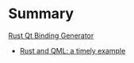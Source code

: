 # Summary

[Rust Qt Binding Generator](./rust_qt_binding_generator.md)

- [Rust and QML: a timely example](./time_for_rust_and_qml.md)
